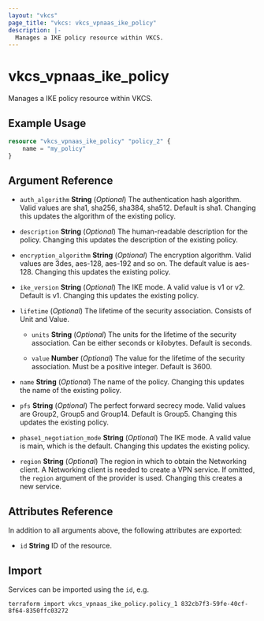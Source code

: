 ```yaml
---
layout: "vkcs"
page_title: "vkcs: vkcs_vpnaas_ike_policy"
description: |-
  Manages a IKE policy resource within VKCS.
---
```


# vkcs_vpnaas_ike_policy

Manages a IKE policy resource within VKCS.

## Example Usage
```terraform
resource "vkcs_vpnaas_ike_policy" "policy_2" {
	name = "my_policy"
}
```
## Argument Reference
- `auth_algorithm` **String** (*Optional*) The authentication hash algorithm. Valid values are sha1, sha256, sha384, sha512. Default is sha1. Changing this updates the algorithm of the existing policy.

- `description` **String** (*Optional*) The human-readable description for the policy. Changing this updates the description of the existing policy.

- `encryption_algorithm` **String** (*Optional*) The encryption algorithm. Valid values are 3des, aes-128, aes-192 and so on. The default value is aes-128. Changing this updates the existing policy.

- `ike_version` **String** (*Optional*) The IKE mode. A valid value is v1 or v2. Default is v1. Changing this updates the existing policy.

- `lifetime` (*Optional*) The lifetime of the security association. Consists of Unit and Value.
  - `units` **String** (*Optional*) The units for the lifetime of the security association. Can be either seconds or kilobytes. Default is seconds.

  - `value` **Number** (*Optional*) The value for the lifetime of the security association. Must be a positive integer. Default is 3600.

- `name` **String** (*Optional*) The name of the policy. Changing this updates the name of the existing policy.

- `pfs` **String** (*Optional*) The perfect forward secrecy mode. Valid values are Group2, Group5 and Group14. Default is Group5. Changing this updates the existing policy.

- `phase1_negotiation_mode` **String** (*Optional*) The IKE mode. A valid value is main, which is the default. Changing this updates the existing policy.

- `region` **String** (*Optional*) The region in which to obtain the Networking client. A Networking client is needed to create a VPN service. If omitted, the `region` argument of the provider is used. Changing this creates a new service.


## Attributes Reference
In addition to all arguments above, the following attributes are exported:
- `id` **String** ID of the resource.



## Import

Services can be imported using the `id`, e.g.

```shell
terraform import vkcs_vpnaas_ike_policy.policy_1 832cb7f3-59fe-40cf-8f64-8350ffc03272
```
